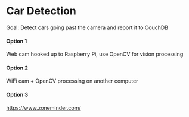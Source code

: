 # Car Detection
Goal: Detect cars going past the camera and report it to CouchDB

#### Option 1
Web cam hooked up to Raspberry Pi, use OpenCV for vision processing
#### Option 2
WiFi cam + OpenCV processing on another computer
#### Option 3
https://www.zoneminder.com/


